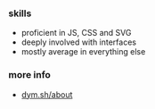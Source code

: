 ### skills
- proficient in JS, CSS and SVG
- deeply involved with interfaces
- mostly average in everything else

### more info
- [dym.sh/about](https://dym.sh/about)
